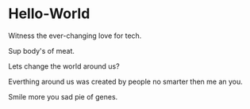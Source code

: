 # Hello-World
Witness the ever-changing love for tech. 

Sup body's of meat.

Lets change the world around us?

Everthing around us was created by people no smarter then me an you. 

Smile more you sad pie of genes.
